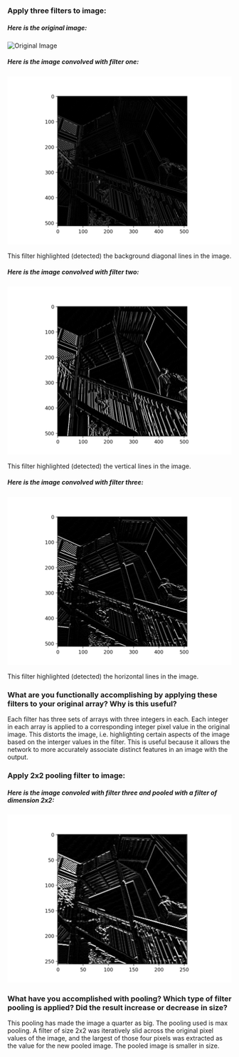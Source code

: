 ### Apply three filters to image:

##### Here is the original image:
![Original Image](orignal.png)

##### Here is the image convolved with filter one:
![Convolution One](conv_1.png)

This filter highlighted (detected) the background diagonal lines in the image.

##### Here is the image convolved with filter two:
![Convolution Two](conv_2.png)

This filter highlighted (detected) the vertical lines in the image. 

##### Here is the image convolved with filter three:
![Convolution Three](conv_3.png)

This filter highlighted (detected) the horizontal lines in the image. 

### What are you functionally accomplishing by applying these filters to your original array? Why is this useful?

Each filter has three sets of arrays with three integers in each. Each integer in each array is applied to a corresponding integer pixel value in the original image. This distorts the image, i.e. highlighting certain aspects of the image based on the interger values in the filter. This is useful because it allows the network to more accurately associate distinct features in an image with the output.

### Apply 2x2 pooling filter to image:

##### Here is the image convoled with filter three and pooled with a filter of dimension 2x2:
![Pooled Image](conv_3_pooled.png)

### What have you accomplished with pooling? Which type of filter pooling is applied? Did the result increase or decrease in size?

This pooling has made the image a quarter as big. The pooling used is max pooling. A filter of size 2x2 was iteratively slid across the original pixel values of the image, and the largest of those four pixels was extracted as the value for the new pooled image. The pooled image is smaller in size.

